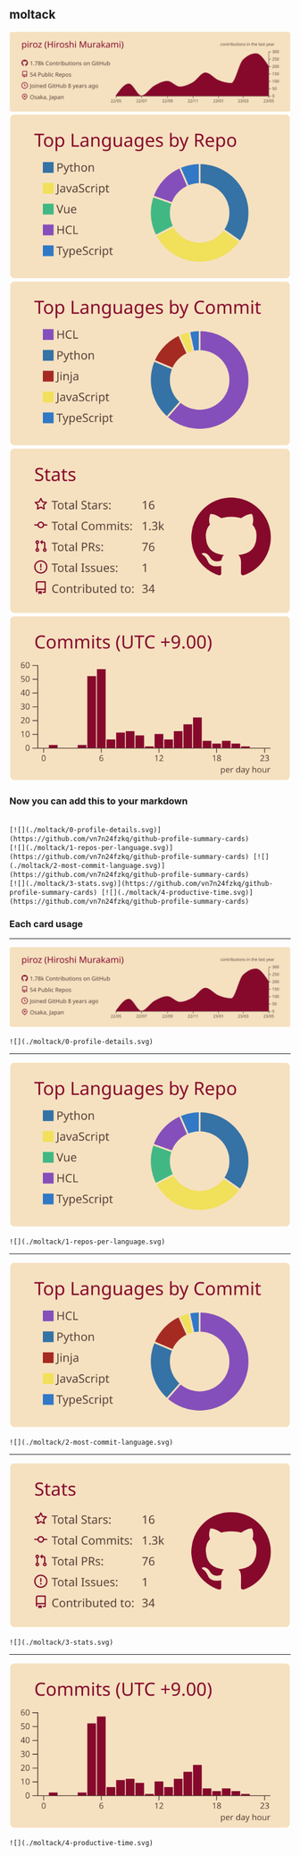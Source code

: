 ## moltack

[![](./0-profile-details.svg)](https://github.com/vn7n24fzkq/github-profile-summary-cards)
[![](./1-repos-per-language.svg)](https://github.com/vn7n24fzkq/github-profile-summary-cards) [![](./2-most-commit-language.svg)](https://github.com/vn7n24fzkq/github-profile-summary-cards)
[![](./3-stats.svg)](https://github.com/vn7n24fzkq/github-profile-summary-cards) [![](./4-productive-time.svg)](https://github.com/vn7n24fzkq/github-profile-summary-cards)
### Now you can add this to your markdown
```

[![](./moltack/0-profile-details.svg)](https://github.com/vn7n24fzkq/github-profile-summary-cards)
[![](./moltack/1-repos-per-language.svg)](https://github.com/vn7n24fzkq/github-profile-summary-cards) [![](./moltack/2-most-commit-language.svg)](https://github.com/vn7n24fzkq/github-profile-summary-cards)
[![](./moltack/3-stats.svg)](https://github.com/vn7n24fzkq/github-profile-summary-cards) [![](./moltack/4-productive-time.svg)](https://github.com/vn7n24fzkq/github-profile-summary-cards)

```

### Each card usage
---

![](./0-profile-details.svg)

```
![](./moltack/0-profile-details.svg)
```

    

---

![](./1-repos-per-language.svg)

```
![](./moltack/1-repos-per-language.svg)
```

    

---

![](./2-most-commit-language.svg)

```
![](./moltack/2-most-commit-language.svg)
```

    

---

![](./3-stats.svg)

```
![](./moltack/3-stats.svg)
```

    

---

![](./4-productive-time.svg)

```
![](./moltack/4-productive-time.svg)
```

    
